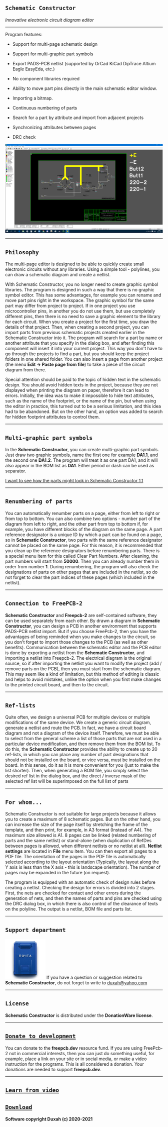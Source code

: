 <link rel="shortcut icon" type="image/gif" href="https://github.com/Duxah/FreePCB-2/blob/master/pictures/favicon.gif?">

## `Schematic Constructor` 

*Innovative electronic circuit diagram editor*

***
Program features:

* Support for multi-page schematic design

* Support for multi-graphic part symbols

* Export PADS-PCB netlist (supported by OrCad KiCad DipTrace Altium Eagle EasyEda, etc.)

* No component libraries required

* Ability to move part pins directly in the main schematic editor window.

* Importing a bitmap.

* Continuous numbering of parts

* Search for a part by attribute and import from adjacent projects

* Synchronizing attributes between pages

* DRC check

![Free pcb compatible schematic editor](pictures/ECDS.gif)

***
## `Philosophy`

The multi-page editor is designed to be able to quickly create small electronic circuits without any libraries. Using a simple tool - polylines, you can draw a schematic diagram and create a netlist.

With Schematic Constructor, you no longer need to create graphic symbol libraries. The program is designed in such a way that there is no graphic symbol editor. This has some advantages, for example you can rename and move part pins right in the workspace. The graphic symbol for the same part may differ from project to project. If in one project you use microcontroller pins, in another you do not use them, but use completely different pins, then there is no need to save a graphic element to the library for each circuit. When you create a project for the first time, you draw the details of that project. Then, when creating a second project, you can import parts from previous schematic projects created earlier in the Schematic Constructor into it. The program will search for a part by name or another attribute that you specify in the dialog box, and after finding this component will insert it into your current project. This way you don't have to go through the projects to find a part, but you should keep the project folders in one shared folder. You can also insert a page from another project (the menu **Edit -> Paste page from file**) to take a piece of the circuit diagram from there.

Special attention should be paid to the topic of hidden text in the schematic design. You should avoid hidden texts in the project, because they are not displayed when printing the diagram on paper, therefore it can lead to errors. Initially, the idea was to make it impossible to hide text attributes, such as the name of the footprint, or the name of the pin, but when using the editor in practice, this turned out to be a serious limitation, and this idea had to be abandoned. But on the other hand, an option was added to search for hidden footprint attributes to control them.

***
## `Multi-graphic part symbols`

In the **Schematic Constructor**, you can create multi-graphic part symbols. Just draw two graphic symbols, name the first one for example **DA1.1**, and the second one **DA1.2**. The program will treat it as one part DA1, and it will also appear in the BOM list as **DA1**. Either period or dash can be used as separator.

[I want to see how the parts might look in Schematic Constructor 1.1](look_parts.md)

***
## `Renumbering of parts`

You can automatically renumber parts on a page, either from left to right or from top to bottom. You can also combine two options - number part of the diagram from left to right, and the other part from top to bottom if, for example, you have different blocks of the diagram on the same page. A part reference designator is a unique ID by which a part can be found on a page, so in **Schematic Constructor**, two parts with the same reference designator cannot be placed on the same page. For this reason, it is recommended that you clean up the reference designators before renumbering parts. There is a special menu item for this called Clear Part Numbers. After cleaning, the part numbers will start from **50000**. Then you can already number them in order from number **1**. During renumbering, the program will also check the designations of parts on other pages that are included in the netlist, so do not forget to clear the part indices of these pages (which included in the netlist).

***
## `Connection to FreePCB-2`

**Schematic Constructor** and **Freepcb-2** are self-contained software, they can be used separately from each other. By drawn a diagram in **Schematic Constructor**, you can design a PCB in another environment that supports PADS-PCB netlist import. But if you choose FreePcb-2, then you have the advantages of being reminded when you make changes to the circuit, so you don't forget to import those changes to the PCB (as well as other benefits). Communication between the schematic editor and the PCB editor is done by exporting a netlist from the **Schematic Constructor**, and importing a netlist into Freepcb-2. The electrical diagram is the original source, so if after importing the netlist you want to modify the project (add / remove parts on the PCB), then you must start from the schematic diagram. This may seem like a kind of limitation, but this method of editing is classic and helps to avoid mistakes, unlike the option when you first make changes to the printed circuit board, and then to the circuit.

***
## `Ref-lists`

Quite often, we design a universal PCB for multiple devices or multiple modifications of the same device. We create a generic circuit diagram, generate a netlist and route the PCB. In fact, we have a circuit board diagram and not a diagram of the device itself. Therefore, we must be able to select from the general scheme a list of those parts that are not used in a particular device modification, and then remove them from the BOM list. To do this, the **Schematic Constructor** provides the ability to create up to 20 ref-lists, in which you can place any number of part designations that should not be installed on the board, or vice versa, must be installed on the board. In this sense, do it as it is more convenient for you (just to make the list shorter). Then, when generating a BOM file, you simply select the desired ref list in the dialog box, and the direct / inverse mask of the selected ref list will be superimposed on the full list of parts

***
## `For whom...`

Schematic Constructor is not suitable for large projects because it allows you to create a maximum of 8 schematic pages. But on the other hand, you can increase the size of the page itself by stretching the frame of the template, and then print, for example, in A3 format (Instead of A4). The maximum size allowed is A1. 8 pages can be linked (related numbering of parts and the same netlist) or stand-alone (when duplication of RefDes between pages is allowed, when different netlists or no netlist at all). **Netlist settings** are located in **File** menu item. You can then export all pages to a PDF file. The orientation of the pages in the PDF file is automatically selected according to the layout orientation (Typically, the layout along the Y axis is less than the X axis - this is landscape orientation). The number of pages may be expanded in the future (on request).

The program is equipped with an automatic check of design rules before creating a netlist. Checking the design for errors is divided into 2 stages. First, the nets are checked for contact and other errors during the generation of nets, and then the names of parts and pins are checked using the DRC dialog box, in which there is also control of the clearance of texts on the polyline. The output is a netlist, BOM file and parts list.

***
## `Support department`

![](pictures/pochta.jpg)
If you have a question or suggestion related to **Schematic Constructor**, do not forget to write to duxah@yahoo.com

***
## `License`

**Schematic Constructor** is distributed under the **DonationWare license**.

***
## [`Donate to development`](https://paypal.me/freepcb2)

You can donate to the **freepcb.dev** resource fund. If you are using FreePcb-2 not in commercial interests, then you can just do something useful, for example, place a link on your site or in social media, or make a video instruction for the programs. This is all considered a donation. Your donations are needed to support **freepcb.dev**.

***

## [`Learn from video`](How_to_cd.md)

## [`Download`](Download.md)

**Software copyright Duxah (c) 2020-2021**
